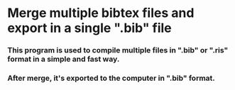# Merge multiple bibtex files and export in a single ".bib" file

### This program is used to compile multiple files in ".bib" or ".ris" format in a simple and fast way.
### After merge, it's exported to the computer in ".bib" format.
